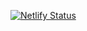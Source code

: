 [![Netlify Status](https://api.netlify.com/api/v1/badges/d80574cd-a2c7-4464-b914-2bb439f7de13/deploy-status)](https://app.netlify.com/sites/reverent-visvesvaraya-0c83f0/deploys)
